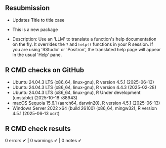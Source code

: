 ## Resubmission

- Updates Title to title case

- This is a new package

- Description: Use an 'LLM' to translate a function's help documentation on the fly.
It  overrides the `?` and `help()` functions in your R session. If you are 
using 'RStudio' or 'Positron', the translated help page will appear in the usual
'Help' pane.

## R CMD checks on GitHub

- Ubuntu 24.04.3 LTS (x86_64, linux-gnu), R version 4.5.1 (2025-06-13)
- Ubuntu 24.04.3 LTS (x86_64, linux-gnu), R version 4.4.3 (2025-02-28)
- Ubuntu 24.04.3 LTS (x86_64, linux-gnu), R Under development (unstable) (2025-10-18 r88943)
- macOS Sequoia 15.6.1 (aarch64, darwin20), R version 4.5.1 (2025-06-13)
- Windows Server 2022 x64 (build 26100) (x86_64, mingw32), R version 4.5.1 (2025-06-13 ucrt)

## R CMD check results

0 errors ✔ | 0 warnings ✔ | 0 notes ✔
